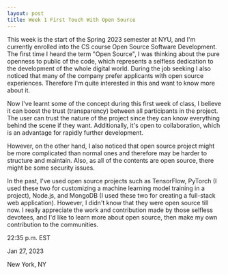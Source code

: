 ```yaml
---
layout: post
title: Week 1 First Touch With Open Source
---
```



This week is the start of the Spring 2023 semester at NYU, and I'm currently enrolled into the CS course Open Source Software Development. The first time I heard the term "Open Source", I was thinking about the pure openness to public of the code, which represents a selfless dedication to the development of the whole digital world. During the job seeking I also noticed that many of the company prefer applicants with open source experiences. Therefore I'm quite interested in this and want to know more about it.

Now I've learnt some of the concept during this first week of class, I believe it can boost the trust (transparency) between all participants in the project. The user can trust the nature of the project since they can know everything behind the scene if they want. Additionally, it's open to collaboration, which is an advantage for rapidly further development.

However, on the other hand, I also noticed that open source project might be more complicated than normal ones and therefore may be harder to structure and maintain. Also, as all of the contents are open source, there might be some security issues.

In the past, I've used open source projects such as TensorFlow, PyTorch (I used these two for customizing a machine learning model training in a project), Node.js, and MongoDB (I used these two for creating a full-stack web application). However, I didn't know that they were open source till now. I really appreciate the work and contribution made by those selfless devotees, and I'd like to learn more about open source, then make my own contribution to the communities.

22:35 p.m. EST

Jan 27, 2023

New York, NY